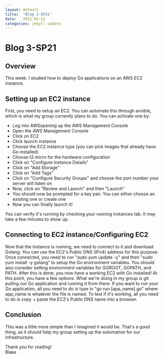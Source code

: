 ```yaml
---
layout: default
title:  "Blog 3-SP21"
date:   2021-03-12
categories: jekyll update
---
```



<h1>Blog 3-SP21</h1>

<h2>Overview</h2>
This week, I studied how to deploy Go applications on an AWS EC2 instance.

<h2>Setting up an EC2 instance</h2>
First, you need to setup an EC2. You can automate this through ansible, which is what my group currently plans to do. You can activate one by:
<ul>
  <li>Log into AWSopening up the AWS Management Console</li>
  <li>Open the AWS Management Console</li>
  <li>Click on EC2</li>
  <li>Click launch instance</li>
  <li>Choose the EC2 instance type (you can pick images that already have Go installed)</li>
  <li>Choose t2.micro for the hardware configuration</li>
  <li>Click on "Configure Instance Details"</li>
  <li>Click on "Add Storage"</li>
  <li>Click on "Add Tags"</li>
  <li>Click on "Configure Security Groups" and choose the port number your server will listen on</li>
  <li>Now, click on "Review and Launch" and then "Launch"</li>
  <li>You should now be prompted for a key pair. You can either choose an existing one or create one</li>
  <li>Now you can finally launch it!</li>
</ul>
You can verify it's running by checking your running instances tab. It may take a few minutes to show up.

<h2>Connecting to EC2 instance/Configuring EC2</h2>
Now that the instance is running, we need to connect to it and download Golang. You can use the EC2's Public DNS (IPv4) address for this purpose. Once connected, you need to run "sudo yum update -y" and then "sudo yum install -y golang" to setup the Go environment variables. You should also consider setting environment variables for GOROOT, GOPATH, and PATH. After this is done, you now have a working EC2 with Go installed! At this point, you have a few options. What we're doing in my group is git pulling our Go application and running it from there. If you want to run your Go application, all you need to do is type in "go run [app_name].go" where app_name is whatever the file is named. To test if it's working, all you need to do is copy + paste the EC2's Public DNS name into a browser.  

<h2>Conclusion</h2>
This was a little more simple than I imagined it would be. That's a good thing, as it should help my group setting up the automation for our infrastructure. 

Thank you for reading!<br/>
Blake
